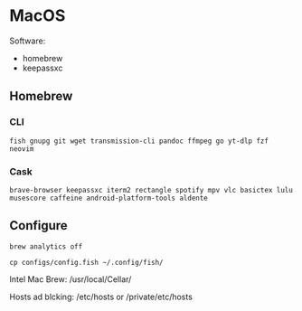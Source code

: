 # MacOS

Software:

- homebrew
- keepassxc

## Homebrew

### CLI

```
fish gnupg git wget transmission-cli pandoc ffmpeg go yt-dlp fzf neovim
```

### Cask

```
brave-browser keepassxc iterm2 rectangle spotify mpv vlc basictex lulu musescore caffeine android-platform-tools aldente
```

## Configure

`brew analytics off`

`cp configs/config.fish ~/.config/fish/`

Intel Mac Brew: /usr/local/Cellar/

Hosts ad blcking: /etc/hosts or /private/etc/hosts
